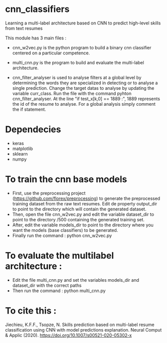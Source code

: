 # cnn_classifiers
Learning a multi-label architecture based on CNN to predict high-level skills from text resumes

This module has 3 main files :

- cnn_w2vec.py is the python program to build a binary cnn classifier centered on a particular competence.

- multi_cnn.py is the program to build and evaluate the multi-label architecture. 

- cnn_filter_analyser is used to analyse filters at a global level by determining the words they are specialized in
  detecting or to analyse a single prediction. Change the target datas to analyse by updating the variable curr_class. 
  Run the file with the command pyhton cnn_filter_analyser. At the line "if test_x[k,0] == 1889 :", 1889 represents the id of the
  resume to analyse. For a global analysis simply comment the if statement.

# Dependecies
- keras
- matplotlib
- sklearn
- numpy

# To train the cnn base models
- First, use the preprocessing project (https://github.com/florex/preprocessing) to generate the preprocessed training dataset from the raw text resumes. Edit de property output_dir to point to the directory which will contain the generated dataset.
- Then, open the file cnn_w2vec.py and edit the variable dataset_dir to point to the directory <path to the dataset>/500 containing the generated training set.
- After, edit the variable models_dir to point to the directory where you want the models (base classifiers) to be generated.
- Finally run the command : python cnn_w2vec.py 


# To evaluate the multilabel architecture :
- Edit the file multi_cnn.py and set the variables models_dir and dataset_dir with the correct paths
- Then run the command : python multi_cnn.py

# To cite this :
Jiechieu, K.F.F., Tsopze, N. Skills prediction based on multi-label resume classification using CNN with model predictions explanation. Neural Comput & Applic (2020). https://doi.org/10.1007/s00521-020-05302-x
